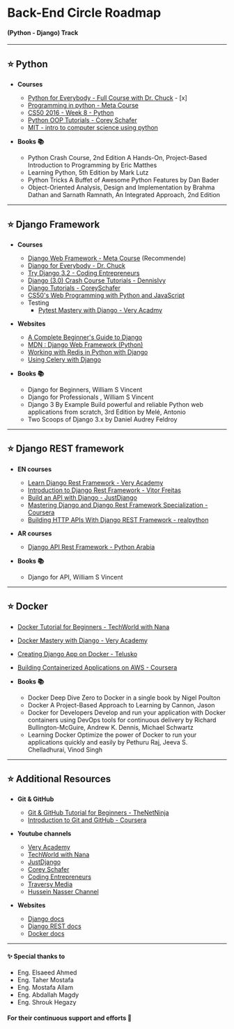 # Back-End Circle Roadmap
#### (Python - Django) Track
---

## ⭐ Python 

* **Courses**
   * [Python for Everybody - Full Course with Dr. Chuck](https://www.youtube.com/watch?v=8DvywoWv6fI) - [x]
   * [Programming in python - Meta Course](https://www.coursera.org/learn/programming-in-python?specialization=meta-back-end-developer)
   * [CS50 2016 - Week 8 - Python](https://www.youtube.com/watch?v=5aP9Bl9hcqI)
   * [Python OOP Tutorials - Corey Schafer](https://www.youtube.com/playlist?list=PL-osiE80TeTsqhIuOqKhwlXsIBIdSeYtc)
   * [MIT - intro to computer science using python](https://www.edx.org/course/introduction-to-computer-science-and-programming-7)

* **Books 📚**
  * Python Crash Course, 2nd Edition A Hands-On, Project-Based Introduction to Programming by Eric Matthes
  * Learning Python, 5th Edition by Mark Lutz
  * Python Tricks A Buffet of Awesome Python Features by Dan Bader
  * Object-Oriented Analysis, Design and Implementation by Brahma Dathan and Sarnath Ramnath, An Integrated Approach, 2nd Edition
---

## ⭐ Django Framework
* **Courses**
   * [Django Web Framework - Meta Course](https://www.coursera.org/learn/django-web-framework?specialization=meta-back-end-developer) (Recommende)
   * [Django for Everybody - Dr. Chuck](https://www.youtube.com/playlist?list=PLlRFEj9H3Oj5e-EH0t3kXrcdygrL9-u-Z)
   * [Try Django 3.2 - Coding Entrepreneurs](https://www.youtube.com/playlist?list=PLEsfXFp6DpzRMby_cSoWTFw8zaMdTEXgL)
   * [Django (3.0) Crash Course Tutorials - DennisIvy](https://www.youtube.com/playlist?list=PL-51WBLyFTg2vW-_6XBoUpE7vpmoR3ztO)
   * [Django Tutorials - CoreySchafer](https://www.youtube.com/playlist?list=PL-osiE80TeTtoQCKZ03TU5fNfx2UY6U4p)
   * [CS50's Web Programming with Python and JavaScript](https://www.edx.org/course/cs50s-web-programming-with-python-and-javascript)
   * Testing
     * [Pytest Mastery with Django - Very Acadmy](https://www.youtube.com/playlist?list=PLOLrQ9Pn6caw3ilqDR8_qezp76QuEOlHY)

* **Websites**
   * [A Complete Beginner's Guide to Django](https://simpleisbetterthancomplex.com/series/beginners-guide/1.11/)
   * [MDN : Django Web Framework (Python)](https://developer.mozilla.org/en-US/docs/Learn/Server-side/Django)
   * [Working with Redis in Python with Django](https://stackabuse.com/working-with-redis-in-python-with-django/)
   * [Using Celery with Django](https://docs.celeryproject.org/en/stable/django/first-steps-with-django.html)

* **Books 📚**
   * Django for Beginners, William S Vincent
   * Django for Professionals , William S Vincent
   * Django 3 By Example Build powerful and reliable Python web applications from scratch, 3rd Edition by Melé, Antonio 
   * Two Scoops of Django 3.x by Daniel Audrey Feldroy 
---

## ⭐ Django REST framework
* **EN courses**
   * [Learn Django Rest Framework - Very Academy](https://www.youtube.com/playlist?list=PLOLrQ9Pn6caw0PjVwymNc64NkUNbZlhFw)
   * [Introduction to Django Rest Framework - Vitor Freitas](https://www.youtube.com/playlist?list=PLLxk3TkuAYnrO32ABtQyw2hLRWt1BUrhj)
   * [Build an API with Django - JustDjango](https://www.youtube.com/playlist?list=PLLRM7ROnmA9HzbIXYN6D3wOZ0wUrqNs_d)
   * [Mastering Django and Django Rest Framework Specialization - Coursera](https://www.coursera.org/specializations/codio-advanced-django-and-django-rest-framework) 
   * [Building HTTP APIs With Django REST Framework - realpython](https://realpython.com/courses/django-rest-framework/)

* **AR courses**
   * [Django API Rest Framework - Python Arabia](https://www.youtube.com/playlist?list=PLXqhO5lRtxJV6oWcW2vlPHRzRFF6gVvc3)

* **Books 📚**
   * Django for API, William S Vincent
---
## ⭐ Docker
* [Docker Tutorial for Beginners - TechWorld with Nana](https://www.youtube.com/watch?v=3c-iBn73dDE)
* [Docker Mastery with Django - Very Academy](https://www.youtube.com/playlist?list=PLOLrQ9Pn6cazCfL7v4CdaykNoWMQymM_C)
* [Creating Django App on Docker - Telusko](https://www.youtube.com/watch?v=XDaQAmkDFX4)
* [Building Containerized Applications on AWS - Coursera](https://www.coursera.org/learn/containerized-apps-on-aws)

* **Books 📚**
   * Docker Deep Dive Zero to Docker in a single book by Nigel Poulton
   * Docker A Project-Based Approach to Learning by Cannon, Jason
   * Docker for Developers Develop and run your application with Docker containers using DevOps tools for continuous delivery by Richard Bullington-McGuire, Andrew K. Dennis, Michael Schwartz
   * Learning Docker Optimize the power of Docker to run your applications quickly and easily by Pethuru Raj, Jeeva S. Chelladhurai, Vinod Singh
---
## ⭐ Additional Resources 
* **Git & GitHub**
  * [Git & GitHub Tutorial for Beginners - TheNetNinja](https://youtube.com/playlist?list=PL4cUxeGkcC9goXbgTDQ0n_4TBzOO0ocPR)
  * [Introduction to Git and GitHub - Coursera](https://www.coursera.org/learn/introduction-git-github)

* **Youtube channels** 
   * [Very Academy](https://www.youtube.com/c/veryacademy)
   * [TechWorld with Nana](https://www.youtube.com/c/TechWorldwithNana)
   * [JustDjango](https://www.youtube.com/c/JustDjango)
   * [Corey Schafer](https://www.youtube.com/c/Coreyms)
   * [Coding Entrepreneurs](https://www.youtube.com/c/CodingEntrepreneurs/playlists)
   * [Traversy Media](https://www.youtube.com/c/TraversyMedia)
   * [Hussein Nasser Channel](https://www.youtube.com/c/HusseinNasser-software-engineering)

* **Websites**
    * [Django docs](https://docs.djangoproject.com/en/4.0/)
    * [Django REST docs](https://www.django-rest-framework.org/topics/documenting-your-api/)
    * [Docker docs](https://docs.docker.com/get-started/overview/)
 ---
 #### ✨ Special thanks to 
   * Eng. Elsaeed Ahmed
   * Eng. Taher Mostafa 
   * Eng. Mostafa Allam
   * Eng. Abdallah Magdy
   * Eng. Shrouk Hegazy
#### For their continuous support and efforts 🤍
